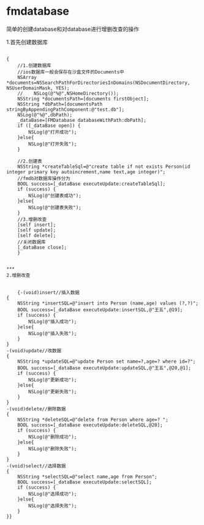 # fmdatabase
简单的创建database和对database进行增删改查的操作

1.首先创建数据库
<pre><code>
{
    //1.创建数据库
    //ios数据库一般会保存在沙盒文件的Documents中
    NSArray *documents=NSSearchPathForDirectoriesInDomains(NSDocumentDirectory, NSUserDomainMask, YES);
    //    NSLog(@"%@",NSHomeDirectory());
    NSString *documentsPath=[documents firstObject];
    NSString *dbPath=[documentsPath stringByAppendingPathComponent:@"test.db"];
    NSLog(@"%@",dbPath);
    _dataBase=[FMDatabase databaseWithPath:dbPath];
    if ([_dataBase open]) {
        NSLog(@"打开成功");
    }else{
        NSLog(@"打开失败");
    }
    
    //2.创建表
    NSString *createTableSql=@"create table if not exists Person(id integer primary key autoincrement,name text,age integer)";
    //fmdb对数据库操作分为
    BOOL success=[_dataBase executeUpdate:createTableSql];
    if (success) {
        NSLog(@"创建表成功");
    }else{
        NSLog(@"创建表失败");
    }
    //3.增删改查
    [self insert];
    [self update];
    [self delete];
    //关闭数据库
    [_dataBase close];
    }
    </code></pre>
    ***
    2.增删改查
 <pre><code>
    {-(void)insert//插入数据
{
    NSString *insertSQL=@"insert into Person (name,age) values (?,?)";
    BOOL success=[_dataBase executeUpdate:insertSQL,@"王五",@19];
    if (success) {
        NSLog(@"插入成功");
    }else{
        NSLog(@"插入失败");
    }
}
-(void)update//改数据
{
    NSString *updateSQL=@"update Person set name=?,age=? where id=?";
    BOOL success=[_dataBase executeUpdate:updateSQL,@"王五",@20,@1];
    if (success) {
        NSLog(@"更新成功");
    }else{
        NSLog(@"更新失败");
    }
}
-(void)delete//删除数据
{
    NSString *deleteSQL=@"delete from Person where age=? ";
    BOOL success=[_dataBase executeUpdate:deleteSQL,@20];
    if (success) {
        NSLog(@"删除成功");
    }else{
        NSLog(@"删除失败");
    }
}
-(void)select//选择数据
{
    NSString *selectSQL=@"select name,age from Person";
    BOOL success=[_dataBase executeUpdate:selectSQL];
    if (success) {
        NSLog(@"选择成功");
    }else{
        NSLog(@"选择失败");
    }
}} 
</code></pre>
